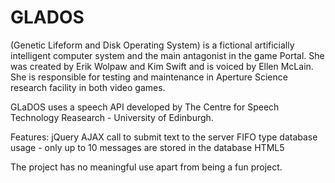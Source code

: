 GLADOS
======

(Genetic Lifeform and Disk Operating System) is a fictional artificially intelligent computer system and the main antagonist in the game Portal. She was created by Erik Wolpaw and Kim Swift and is voiced by Ellen McLain. She is responsible for testing and maintenance in Aperture Science research facility in both video games.

GLaDOS uses a speech API developed by The Centre for Speech Technology Reasearch - University of Edinburgh. 

Features:
jQuery AJAX call to submit text to the server
FIFO type database usage - only up to 10 messages are stored in the database
HTML5 <audio> feature to play sound in browsers with an <embed> fallback for older browsers

The project has no meaningful use apart from being a fun project.
